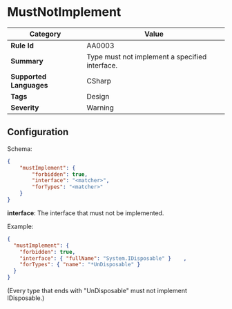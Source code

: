 ﻿# MustNotImplement

| Category                | Value                                          |
|-------------------------|------------------------------------------------|
| **Rule Id**             | AA0003                                         |
| **Summary**             | Type must not implement a specified interface. |
| **Supported Languages** | CSharp                                         |
| **Tags**                | Design                                         |
| **Severity**            | Warning                                        |

## Configuration

Schema:
    
```json
{
    "mustImplement": {
        "forbidden": true,
        "interface": "<matcher>",
        "forTypes": "<matcher>"
    }
}
```

**interface**: The interface that must not be implemented.

Example:
```json
{
  "mustImplement": {
    "forbidden": true,
    "interface": { "fullName": "System.IDisposable" }    ,
    "forTypes": { "name": "*UnDisposable" }
  }
}
```

(Every type that ends with "UnDisposable" must not implement IDisposable.)